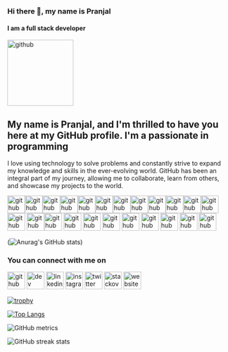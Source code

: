### Hi there 👋, my name is Pranjal
#### I am a full stack developer
<img src='https://media4.giphy.com/media/26tOY3KjQUL9YhRT2/giphy.webp?cid=ecf05e47ds2m0r0bz4lm804kxoxobp4isyalzb8buylp0474&ep=v1_gifs_search&rid=giphy.webp&ct=g' alt='github' height='150' >
<h2>My name is Pranjal, and I'm thrilled to have you here at my GitHub profile. I'm a passionate in programming</h2>

<p>I love using technology to solve problems and constantly strive to expand my knowledge and skills in the ever-evolving world. GitHub has been an integral part of my journey, allowing me to collaborate, learn from others, and showcase my projects to the world.</p>

<img src='https://user-images.githubusercontent.com/25181517/117447155-6a868a00-af3d-11eb-9cfe-245df15c9f3f.png' alt='github' height='40'><img src='https://user-images.githubusercontent.com/25181517/183897015-94a058a6-b86e-4e42-a37f-bf92061753e5.png' alt='github' height='40'><img src='https://user-images.githubusercontent.com/25181517/183568594-85e280a7-0d7e-4d1a-9028-c8c2209e073c.png' alt='github' height='40'><img src='https://user-images.githubusercontent.com/25181517/183890598-19a0ac2d-e88a-4005-a8df-1ee36782fde1.png' alt='github' height='40'><img src='https://user-images.githubusercontent.com/25181517/183859966-a3462d8d-1bc7-4880-b353-e2cbed900ed6.png' alt='github' height='40'><img src='https://user-images.githubusercontent.com/25181517/187896150-cc1dcb12-d490-445c-8e4d-1275cd2388d6.png' alt='github' height='40'><img src='https://user-images.githubusercontent.com/25181517/117201156-9a724800-adec-11eb-9a9d-3cd0f67da4bc.png' alt='github' height='40'><img src='https://user-images.githubusercontent.com/25181517/183423507-c056a6f9-1ba8-4312-a350-19bcbc5a8697.png' alt='github' height='40'><img src='https://user-images.githubusercontent.com/25181517/183896128-ec99105a-ec1a-4d85-b08b-1aa1620b2046.png' alt='github' height='40'><img src='https://user-images.githubusercontent.com/25181517/182884177-d48a8579-2cd0-447a-b9a6-ffc7cb02560e.png' alt='github' height='40'><img src='https://user-images.githubusercontent.com/25181517/117207330-263ba280-adf4-11eb-9b97-0ac5b40bc3be.png' alt='github' height='40'><img src='https://github.com/marwin1991/profile-technology-icons/assets/136815194/02494c7c-de6a-43a6-9293-6369696842ed' alt='github' height='40'>
<img src='https://user-images.githubusercontent.com/25181517/189716630-fe6c084c-6c66-43af-aa49-64c8aea4a5c2.png' alt='github' height='40'>
<img src='https://user-images.githubusercontent.com/25181517/202896760-337261ed-ee92-4979-84c4-d4b829c7355d.png' alt='github' height='40'><img src='https://user-images.githubusercontent.com/25181517/183898054-b3d693d4-dafb-4808-a509-bab54cf5de34.png' alt='github' height='40'>
<img src='https://user-images.githubusercontent.com/25181517/183898674-75a4a1b1-f960-4ea9-abcb-637170a00a75.png' alt='github' height='40'>
<img src='https://user-images.githubusercontent.com/25181517/192158954-f88b5814-d510-4564-b285-dff7d6400dad.png' alt='github' height='40'>
<img src='https://user-images.githubusercontent.com/25181517/183914128-3fc88b4a-4ac1-40e6-9443-9a30182379b7.png' alt='github' height='40'>
<img src='https://user-images.githubusercontent.com/25181517/192109061-e138ca71-337c-4019-8d42-4792fdaa7128.png' alt='github' height='40'>
<img src='https://user-images.githubusercontent.com/25181517/192108892-6e9b5cdf-4e35-4a70-ad9a-801a93a07c1c.png' alt='github' height='40'>
<img src='https://user-images.githubusercontent.com/25181517/192108891-d86b6220-e232-423a-bf5f-90903e6887c3.png' alt='github' height='40'>
<img src='https://user-images.githubusercontent.com/25181517/192107858-fe19f043-c502-4009-8c47-476fc89718ad.png' alt='github' height='40'>
<img src='https://user-images.githubusercontent.com/25181517/187070862-03888f18-2e63-4332-95fb-3ba4f2708e59.png' alt='github' height='40'>





(![Anurag's GitHub stats](https://github-readme-stats.vercel.app/api?username=PRANJALRANA11&theme=dark&show_icons=true))

<h3>You can connect with me on</h3>

[<img src='https://cdn.jsdelivr.net/npm/simple-icons@3.0.1/icons/github.svg' alt='github' height='40'>](https://github.com/PRANJALRANA11)  [<img src='https://cdn.jsdelivr.net/npm/simple-icons@3.0.1/icons/dev-dot-to.svg' alt='dev' height='40'>](https://dev.to/@pranjalrana)  [<img src='https://cdn.jsdelivr.net/npm/simple-icons@3.0.1/icons/linkedin.svg' alt='linkedin' height='40'>](https://www.linkedin.com/in/pranjal-rana-a7283126a/)  [<img src='https://cdn.jsdelivr.net/npm/simple-icons@3.0.1/icons/instagram.svg' alt='instagram' height='40'>](https://www.instagram.com/pranjal.1614460/)  [<img src='https://cdn.jsdelivr.net/npm/simple-icons@3.0.1/icons/twitter.svg' alt='twitter' height='40'>](https://twitter.com/pranajlrana1235)  [<img src='https://cdn.jsdelivr.net/npm/simple-icons@3.0.1/icons/stackoverflow.svg' alt='stackoverflow' height='40'>](https://stackoverflow.com/users/Prodev)  [<img src='https://cdn.jsdelivr.net/npm/simple-icons@3.0.1/icons/icloud.svg' alt='website' height='40'>](https://pranjalranaportfolio.netlify.app)  

[![trophy](https://github-profile-trophy.vercel.app/?username=PRANJALRANA11)](https://github.com/ryo-ma/github-profile-trophy)

[![Top Langs](https://github-readme-stats.vercel.app/api/top-langs/?username=PRANJALRANA11)](https://github.com/anuraghazra/github-readme-stats)

![GitHub metrics](https://metrics.lecoq.io/PRANJALRANA11)  

![GitHub streak stats](https://streak-stats.demolab.com/?user=PRANJALRANA11)  



